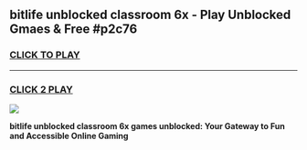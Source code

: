 
## bitlife unblocked classroom 6x - Play Unblocked Gmaes & Free #p2c76
<h3>
<a href="https://news.freeplayer.one?title=bitlife_unblocked_classroom_6x&ref=24F">CLICK TO PLAY</a></h3>
<hr>

<h3>
<a href="https://news.freeplayer.one?title=bitlife_unblocked_classroom_6x&ref=24F">CLICK 2 PLAY</a>
  
</h3>

<a href="https://news.freeplayer.one?title=bitlife_unblocked_classroom_6x&ref=24F/"><img src="https://clearcache.store/games.png"></a>


**bitlife unblocked classroom 6x games unblocked: Your Gateway to Fun and Accessible Online Gaming**
